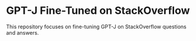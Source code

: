 # GPT-J Fine-Tuned on StackOverflow

This repository focuses on fine-tuning GPT-J on StackOverflow questions and answers.
